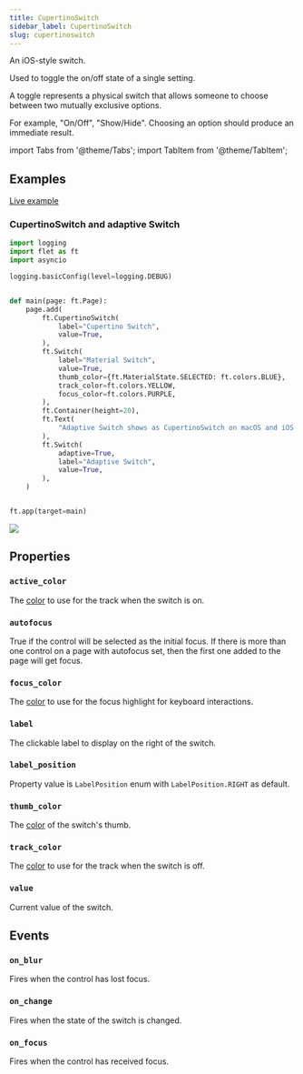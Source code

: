 ```yaml
---
title: CupertinoSwitch
sidebar_label: CupertinoSwitch
slug: cupertinoswitch
---
```


An iOS-style switch.

Used to toggle the on/off state of a single setting.

A toggle represents a physical switch that allows someone to choose between two mutually exclusive options.

For example, "On/Off", "Show/Hide". Choosing an option should produce an immediate result.

import Tabs from '@theme/Tabs';
import TabItem from '@theme/TabItem';

## Examples

[Live example](https://flet-controls-gallery.fly.dev/input/switch)

### CupertinoSwitch and adaptive Switch

<Tabs groupId="language">
  <TabItem value="python" label="Python" default>

```python
import logging
import flet as ft
import asyncio

logging.basicConfig(level=logging.DEBUG)


def main(page: ft.Page):
    page.add(
        ft.CupertinoSwitch(
            label="Cupertino Switch",
            value=True,
        ),
        ft.Switch(
            label="Material Switch",
            value=True,
            thumb_color={ft.MaterialState.SELECTED: ft.colors.BLUE},
            track_color=ft.colors.YELLOW,
            focus_color=ft.colors.PURPLE,
        ),
        ft.Container(height=20),
        ft.Text(
            "Adaptive Switch shows as CupertinoSwitch on macOS and iOS and as Switch on other platforms:"
        ),
        ft.Switch(
            adaptive=True,
            label="Adaptive Switch",
            value=True,
        ),
    )


ft.app(target=main)
```
  </TabItem>
</Tabs>

<img src="/img/docs/controls/cupertinoswitch/cupertino-switch.gif" className="screenshot-70"/>

## Properties

### `active_color`

The [color](/docs/reference/colors) to use for the track when the switch is on.

### `autofocus`

True if the control will be selected as the initial focus. If there is more than one control on a page with autofocus set, then the first one added to the page will get focus.

### `focus_color`

The [color](/docs/reference/colors) to use for the focus highlight for keyboard interactions.

### `label`

The clickable label to display on the right of the switch.

### `label_position`

Property value is `LabelPosition` enum with `LabelPosition.RIGHT` as default.

### `thumb_color`

The [color](/docs/reference/colors) of the switch's thumb.

### `track_color`

The [color](/docs/reference/colors) to use for the track when the switch is off.

### `value`

Current value of the switch.

## Events

### `on_blur`

Fires when the control has lost focus.

### `on_change`

Fires when the state of the switch is changed.

### `on_focus`

Fires when the control has received focus.